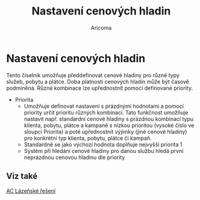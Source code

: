 ﻿---
    title: "Nastavení cenových hladin"
    author: Aricoma
    ms.date: 04/30/2018
    ms.topic: article
    ms.prod: dynamics-nav-2017
    ms.contentlocale: cs-cz
    ms.lasthandoff: 04/30/2018
---

# Nastavení cenových hladin

Tento číselník umožňuje předdefinovat cenové hladiny pro různé typy služeb, pobytu a plátce. Doba platnosti cenových hladin může být časově podmíněná. Různé kombinace lze upřednostnit pomocí definované priority.
-	Priorita
	- 	Umožňuje definovat nastavení s prázdnými hodnotami a pomocí priority určit prioritu různých kombinací. Tato funkčnost umožňuje nastavit např. standardní cenové hladiny s prázdnou kombinací typu klienta, pobytu, plátce a kampaně s nízkou prioritou (vysoké číslo ve sloupci Priorita) a poté upřednostnit výjimky (jiné cenové hladiny) pro konkrétní typ klienta, pobytu, plátce či kampaň.
	- 	Standardně se jako výchozí hodnota doplňuje nejvyšší priorita 1
	- 	Systém při hledání cenové hladiny pro danou službu hledá první neprázdnou cenovou hladinu dle priority 



## <a name="see-also"></a>Viz také
[AC Lázeňské řešení](spa-solution.md)